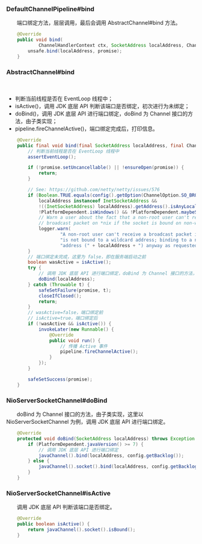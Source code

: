 ### DefaultChannelPipeline#bind
　　端口绑定方法，层层调用，最后会调用 AbstractChannel#bind 方法。

```java
    @Override
    public void bind(
            ChannelHandlerContext ctx, SocketAddress localAddress, ChannelPromise promise) {
        unsafe.bind(localAddress, promise);
    }
```

### AbstractChannel#bind
　　
- 判断当前线程是否在 EventLoop 线程中；
- isActive()，调用 JDK 底层 API 判断该端口是否绑定，初次进行为未绑定；
- doBind()，调用 JDK 底层 API 进行端口绑定，doBind 为 Channel 接口的方法，由子类实现；
- pipeline.fireChannelActive()，端口绑定完成后，打印信息。

```java
    @Override
    public final void bind(final SocketAddress localAddress, final ChannelPromise promise) {
        // 判断当前线程是否在 EventLoop 线程中
        assertEventLoop();

        if (!promise.setUncancellable() || !ensureOpen(promise)) {
            return;
        }

        // See: https://github.com/netty/netty/issues/576
        if (Boolean.TRUE.equals(config().getOption(ChannelOption.SO_BROADCAST)) &&
            localAddress instanceof InetSocketAddress &&
            !((InetSocketAddress) localAddress).getAddress().isAnyLocalAddress() &&
            !PlatformDependent.isWindows() && !PlatformDependent.maybeSuperUser()) {
            // Warn a user about the fact that a non-root user can't receive a
            // broadcast packet on *nix if the socket is bound on non-wildcard address.
            logger.warn(
                    "A non-root user can't receive a broadcast packet if the socket " +
                    "is not bound to a wildcard address; binding to a non-wildcard " +
                    "address (" + localAddress + ") anyway as requested.");
        }
        // 端口绑定未完成，这里为 false，即在服务端启动之前
        boolean wasActive = isActive();
        try {
            // 调用 JDK 底层 API 进行端口绑定，doBind 为 Channel 接口的方法，由子类实现
            doBind(localAddress);
        } catch (Throwable t) {
            safeSetFailure(promise, t);
            closeIfClosed();
            return;
        }
        // wasActive=false，端口绑定前
        // isActive=true，端口绑定后
        if (!wasActive && isActive()) {
            invokeLater(new Runnable() {
                @Override
                public void run() {
                    // 传播 Active 事件
                    pipeline.fireChannelActive();
                }
            });
        }

        safeSetSuccess(promise);
    }
```

### NioServerSocketChannel#doBind
　　doBind 为 Channel 接口的方法，由子类实现，这里以 NioServerSocketChannel 为例，调用 JDK 底层 API 进行端口绑定。

```java
    @Override
    protected void doBind(SocketAddress localAddress) throws Exception {
        if (PlatformDependent.javaVersion() >= 7) {
            // 调用 JDK 底层 API 进行端口绑定
            javaChannel().bind(localAddress, config.getBacklog());
        } else {
            javaChannel().socket().bind(localAddress, config.getBacklog());
        }
    }
```

### NioServerSocketChannel#isActive
　　调用 JDK 底层 API 判断该端口是否绑定。

```java
    @Override
    public boolean isActive() {
        return javaChannel().socket().isBound();
    }
```
